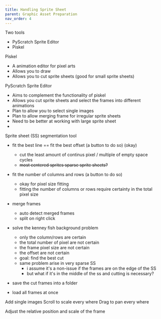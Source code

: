 ```yaml
---
title: Handling Sprite Sheet
parent: Graphic Asset Preparation
nav_order: 4
---
```


Two tools 
- PyScratch Sprite Editor 
- Piskel




Piskel
- A animation editor for pixel arts
- Allows you to draw
- Allows you to cut sprite sheets (good for small sprite sheets)


PyScratch Sprite Editor 
- Aims to complement the functionality of piskel
- Allows you cut sprite sheets and select the frames into different animations
- Plan to allow you to select single images 
- Plan to allow merging frame for irregular sprite sheets
- Need to be better at working with large sprite sheet
- 


Sprite sheet (SS) segmentation tool 
- fit the best line == fit the best offset (a button to do so) (okay)
    - cut the least amount of continus pixel / multiple of empty space cycles 
    - ~~most centered sprites sparse sprite sheets?~~

- fit the number of columns and rows (a button to do so) 
    - okay for pixel size fitting
    - fitting the number of columns or rows require certainty in the total pixel size

- merge frames
    - auto detect merged frames 
    - split on right click

- solve the kenney fish background problem
    - only the column/rows are certain
    - the total number of pixel are not certain
    - the frame pixel size are not certain 
    - the offset are not certain
    - goal: find the best cut
    - same problem arise in very sparse SS
        - i assume it's a non-issue if the frames are on the edge of the SS 
        - but what if it's in the middle of the ss and cutting is necessary? 

- save the cut frames into a folder
- load all frames at once 

Add single images
Scroll to scale every where
Drag to pan every where 


Adjust the relative position and scale of the frame
